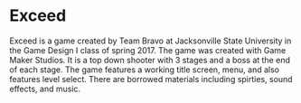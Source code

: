 # Exceed

   Exceed is a game created by Team Bravo at Jacksonville State University in the Game Design I class of spring 2017. The game was created with Game Maker Studios. It is a top down shooter with 3 stages and a boss at the end of each stage. The game features a working title screen, menu, and also features level select. There are borrowed materials including spirties, sound effects, and music.
   
   
